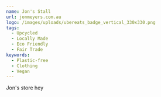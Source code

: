 ```yaml
---
name: Jon's Stall
url: jonmeyers.com.au
logo: /images/uploads/ubereats_badge_vertical_330x330.png
tags:
  - Upcycled
  - Locally Made
  - Eco Friendly
  - Fair Trade
keywords:
  - Plastic-free
  - Clothing
  - Vegan
---
```

Jon's store hey
